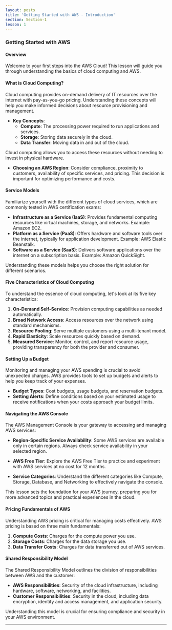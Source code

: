 ```yaml
---
layout: posts
title: 'Getting Started with AWS - Introduction'
section: Section-1
lesson: 1
---
```


### Getting Started with AWS

#### Overview

Welcome to your first steps into the AWS Cloud! This lesson will guide you through understanding the basics of cloud computing and AWS.

<!-- pagebreak -->

#### What is Cloud Computing?

Cloud computing provides on-demand delivery of IT resources over the internet with pay-as-you-go pricing. Understanding these concepts will help you make informed decisions about resource provisioning and management.

- **Key Concepts**:
  - **Compute**: The processing power required to run applications and services.
  - **Storage**: Storing data securely in the cloud.
  - **Data Transfer**: Moving data in and out of the cloud.

Cloud computing allows you to access these resources without needing to invest in physical hardware.

- **Choosing an AWS Region**: Consider compliance, proximity to customers, availability of specific services, and pricing. This decision is important for optimizing performance and costs.

<!-- pagebreak -->

#### Service Models

Familiarize yourself with the different types of cloud services, which are commonly tested in AWS certification exams:

- **Infrastructure as a Service (IaaS)**: Provides fundamental computing resources like virtual machines, storage, and networks. Example: Amazon EC2.
- **Platform as a Service (PaaS)**: Offers hardware and software tools over the internet, typically for application development. Example: AWS Elastic Beanstalk.
- **Software as a Service (SaaS)**: Delivers software applications over the internet on a subscription basis. Example: Amazon QuickSight.

Understanding these models helps you choose the right solution for different scenarios.

<!-- pagebreak -->

#### Five Characteristics of Cloud Computing

To understand the essence of cloud computing, let's look at its five key characteristics:

1. **On-Demand Self-Service**: Provision computing capabilities as needed automatically.
2. **Broad Network Access**: Access resources over the network using standard mechanisms.
3. **Resource Pooling**: Serve multiple customers using a multi-tenant model.
4. **Rapid Elasticity**: Scale resources quickly based on demand.
5. **Measured Service**: Monitor, control, and report resource usage, providing transparency for both the provider and consumer.

<!-- pagebreak -->

#### Setting Up a Budget

Monitoring and managing your AWS spending is crucial to avoid unexpected charges. AWS provides tools to set up budgets and alerts to help you keep track of your expenses.

- **Budget Types**: Cost budgets, usage budgets, and reservation budgets.
- **Setting Alerts**: Define conditions based on your estimated usage to receive notifications when your costs approach your budget limits.

<!-- pagebreak -->

#### Navigating the AWS Console

The AWS Management Console is your gateway to accessing and managing AWS services:

- **Region-Specific Service Availability**: Some AWS services are available only in certain regions. Always check service availability in your selected region.
- **AWS Free Tier**: Explore the AWS Free Tier to practice and experiment with AWS services at no cost for 12 months.

- **Service Categories**: Understand the different categories like Compute, Storage, Database, and Networking to effectively navigate the console.

This lesson sets the foundation for your AWS journey, preparing you for more advanced topics and practical experiences in the cloud.

<!-- pagebreak -->

#### Pricing Fundamentals of AWS

Understanding AWS pricing is critical for managing costs effectively. AWS pricing is based on three main fundamentals:

1. **Compute Costs**: Charges for the compute power you use.
2. **Storage Costs**: Charges for the data storage you use.
3. **Data Transfer Costs**: Charges for data transferred out of AWS services.

<!-- pagebreak -->

#### Shared Responsibility Model

The Shared Responsibility Model outlines the division of responsibilities between AWS and the customer:

- **AWS Responsibilities**: Security of the cloud infrastructure, including hardware, software, networking, and facilities.
- **Customer Responsibilities**: Security in the cloud, including data encryption, identity and access management, and application security.

Understanding this model is crucial for ensuring compliance and security in your AWS environment.

---
